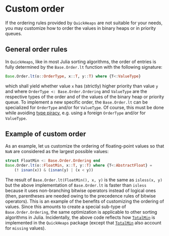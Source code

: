 # Custom order

If the ordering rules provided by `QuickHeaps` are not suitable for your needs, you may
customize how to order the values in binary heaps or in priority queues.

## General order rules

In `QuickHeaps`, like in most Julia sorting algorithms, the order of entries
is fully determined by the `Base.Order.lt` function with the
following signature:

```julia
Base.Order.lt(o::OrderType, x::T, y::T) where {T<:ValueType}
```

which shall yield whether value `x` has (strictly) higher priority than value `y` and where
`OrderType <: Base.Order.Ordering` and `ValueType` are the respective types of the order and
of the values of the binary heap or priority queue. To implement a new specific order, the
`Base.Order.lt` can be specialized for `OrderType` and/or for `ValueType`. Of course, this
must be done while avoiding [type
piracy](https://docs.julialang.org/en/v1/manual/style-guide/#Avoid-type-piracy), e.g. using
a foreign `OrderType` and/or for `ValueType`.


## Example of custom order

As an example, let us customize the ordering of floating-point values so that `NaN` are
considered as the largest possible values:

```julia
struct FloatMin <: Base.Order.Ordering end
Base.Order.lt(o::FloatMin, x::T, y::T) where {T<:AbstractFloat} =
    (! isnan(x)) & (isnan(y) | (x < y))
```

The result of `Base.Order.lt(FloatMin(), x, y)` is the same as `isless(x, y)` but the above
implementation of `Base.Order.lt` is faster than `isless` because it uses non-branching
bitwise operators instead of logical ones (then, parentheses are needed owing to the
precedence rules of bitwise operators). This is an example of the benefits of customizing
the ordering of values. Since this amounts to create a special sub-type of
`Base.Order.Ordering`, the same optimization is applicable to other sorting algorithms in
Julia. Incidentally, the above code reflects how [`TotalMin`](@ref) is implemented in the
`QuickHeaps` package (except that  [`TotalMin`](@ref) also account for `missing` values).
